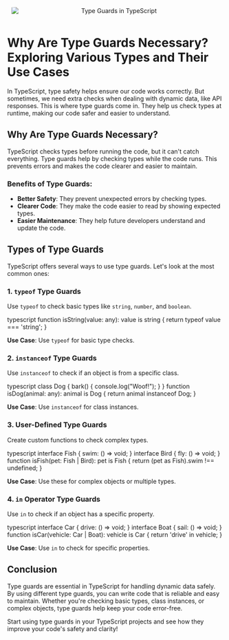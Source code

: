 <p style="padding: 10px; text-align: center;">
  <img src="https://i.postimg.cc/6p0SN0V9/type-guards-in-ts-thumbnail.png" alt="Type Guards in TypeScript" style="border-radius: 5%; display: block; margin: auto;">
</p>

# Why Are Type Guards Necessary? Exploring Various Types and Their Use Cases

In TypeScript, type safety helps ensure our code works correctly. But sometimes, we need extra checks when dealing with dynamic data, like API responses. This is where type guards come in. They help us check types at runtime, making our code safer and easier to understand.

## Why Are Type Guards Necessary?

TypeScript checks types before running the code, but it can't catch everything. Type guards help by checking types while the code runs. This prevents errors and makes the code clearer and easier to maintain.

### Benefits of Type Guards:
- **Better Safety**: They prevent unexpected errors by checking types.
- **Clearer Code**: They make the code easier to read by showing expected types.
- **Easier Maintenance**: They help future developers understand and update the code.

## Types of Type Guards

TypeScript offers several ways to use type guards. Let's look at the most common ones:

### 1. **`typeof` Type Guards**

Use `typeof` to check basic types like `string`, `number`, and `boolean`.


typescript
function isString(value: any): value is string {
return typeof value === 'string';
}


**Use Case**: Use `typeof` for basic type checks.

### 2. **`instanceof` Type Guards**

Use `instanceof` to check if an object is from a specific class.

typescript
class Dog {
bark() {
console.log("Woof!");
}
}
function isDog(animal: any): animal is Dog {
return animal instanceof Dog;
}


**Use Case**: Use `instanceof` for class instances.

### 3. **User-Defined Type Guards**

Create custom functions to check complex types.

typescript
interface Fish {
swim: () => void;
}
interface Bird {
fly: () => void;
}
function isFish(pet: Fish | Bird): pet is Fish {
return (pet as Fish).swim !== undefined;
}


**Use Case**: Use these for complex objects or multiple types.

### 4. **`in` Operator Type Guards**

Use `in` to check if an object has a specific property.


typescript
interface Car {
drive: () => void;
}
interface Boat {
sail: () => void;
}
function isCar(vehicle: Car | Boat): vehicle is Car {
return 'drive' in vehicle;
}


**Use Case**: Use `in` to check for specific properties.

## Conclusion

Type guards are essential in TypeScript for handling dynamic data safely. By using different type guards, you can write code that is reliable and easy to maintain. Whether you're checking basic types, class instances, or complex objects, type guards help keep your code error-free.

Start using type guards in your TypeScript projects and see how they improve your code's safety and clarity!